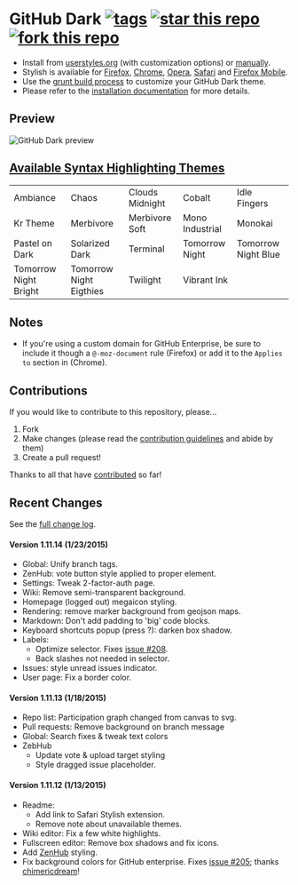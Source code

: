 # GitHub Dark [![tags](https://img.shields.io/github/tag/StylishThemes/GitHub-Dark.svg?style=flat)](https://github.com/StylishThemes/GitHub-Dark/tags) [![star this repo](http://github-svg-buttons.herokuapp.com/star.svg?user=StylishThemes&repo=GitHub-Dark&style=flat&background=1081C1)](http://github.com/StylishThemes/GitHub-Dark) [![fork this repo](http://github-svg-buttons.herokuapp.com/fork.svg?user=StylishThemes&repo=GitHub-Dark&style=flat&background=1081C1)](http://github.com/StylishThemes/GitHub-Dark/fork)

- Install from [userstyles.org](http://userstyles.org/styles/37035) (with customization options) or [manually](https://raw.githubusercontent.com/StylishThemes/GitHub-Dark/master/github-dark.css).
- Stylish is available for [Firefox](https://addons.mozilla.org/en-US/firefox/addon/2108/), [Chrome](https://chrome.google.com/extensions/detail/fjnbnpbmkenffdnngjfgmeleoegfcffe), [Opera](https://addons.opera.com/en/extensions/details/stylish/), [Safari](http://sobolev.us/stylish/) and [Firefox Mobile](https://addons.mozilla.org/en-US/firefox/addon/2108/).
- Use the [grunt build process](https://github.com/StylishThemes/GitHub-Dark/wiki/Build) to customize your GitHub Dark theme.
- Please refer to the [installation documentation](https://github.com/StylishThemes/GitHub-Dark/wiki/Install) for more details.

## Preview
![GitHub Dark preview](http://i.imgur.com/9ChgiR6.png)

## [Available Syntax Highlighting Themes](http://stylishthemes.github.io/GitHub-Dark/)

|   |   |   |   |   |
| --- | --- | --- | --- | --- |
| Ambiance | Chaos | Clouds Midnight | Cobalt | Idle Fingers |
| Kr Theme | Merbivore | Merbivore Soft | Mono Industrial | Monokai |
| Pastel on Dark | Solarized Dark | Terminal | Tomorrow Night | Tomorrow Night Blue |
| Tomorrow Night Bright | Tomorrow Night Eigthies | Twilight | Vibrant Ink | |

## Notes

* If you're using a custom domain for GitHub Enterprise, be sure to include it though a `@-moz-document` rule (Firefox) or add it to the `Applies to` section in (Chrome).

## Contributions

If you would like to contribute to this repository, please...

1. Fork
2. Make changes (please read the [contribution guidelines](https://github.com/StylishThemes/GitHub-Dark/blob/master/CONTRIBUTING.md) and abide by them)
3. Create a pull request!

Thanks to all that have [contributed](https://github.com/StylishThemes/GitHub-Dark/graphs/contributors) so far!

## Recent Changes

See the [full change log](https://github.com/StylishThemes/GitHub-Dark/wiki).

#### Version 1.11.14 (1/23/2015)

* Global: Unify branch tags.
* ZenHub: vote button style applied to proper element.
* Settings: Tweak 2-factor-auth page.
* Wiki: Remove semi-transparent background.
* Homepage (logged out) megaicon styling.
* Rendering: remove marker background from geojson maps.
* Markdown: Don't add padding to 'big' code blocks.
* Keyboard shortcuts popup (press ?): darken box shadow.
* Labels:
  * Optimize selector. Fixes [issue #208](https://github.com/StylishThemes/GitHub-Dark/issues/208).
  * Back slashes not needed in selector.
* Issues: style unread issues indicator.
* User page: Fix a border color.

#### Version 1.11.13 (1/18/2015)

* Repo list: Participation graph changed from canvas to svg.
* Pull requests: Remove background on branch message
* Global: Search fixes & tweak text colors
* ZebHub
  * Update vote & upload target styling
  * Style dragged issue placeholder.

#### Version 1.11.12 (1/13/2015)

* Readme:
  * Add link to Safari Stylish extension.
  * Remove note about unavailable themes.
* Wiki editor: Fix a few white highlights.
* Fullscreen editor: Remove box shadows and fix icons.
* Add [ZenHub](https://www.zenhub.io/) styling.
* Fix background colors for GitHub enterprise. Fixes [issue #205](https://github.com/StylishThemes/GitHub-Dark/issues/205); thanks [chimericdream](https://github.com/chimericdream)!
